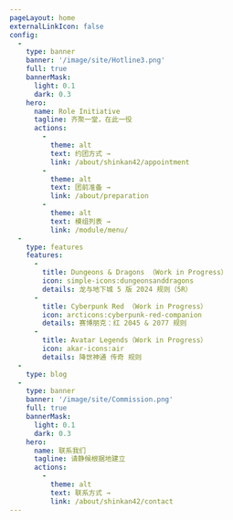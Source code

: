 ```yaml
---
pageLayout: home
externalLinkIcon: false
config:
  -
    type: banner
    banner: '/image/site/Hotline3.png'
    full: true
    bannerMask:
      light: 0.1
      dark: 0.3
    hero:
      name: Role Initiative
      tagline: 齐聚一堂，在此一役
      actions:
        -
          theme: alt
          text: 约团方式 →
          link: /about/shinkan42/appointment
        -
          theme: alt
          text: 团前准备 →
          link: /about/preparation
        -
          theme: alt
          text: 模组列表 →
          link: /module/menu/
  -
    type: features
    features:
      -
        title: Dungeons & Dragons （Work in Progress）
        icon: simple-icons:dungeonsanddragons
        details: 龙与地下城 5 版 2024 规则（5R）
      -
        title: Cyberpunk Red （Work in Progress）
        icon: arcticons:cyberpunk-red-companion
        details: 赛博朋克：红 2045 & 2077 规则
      -
        title: Avatar Legends（Work in Progress）
        icon: akar-icons:air
        details: 降世神通 传奇 规则
  -
    type: blog
  -
    type: banner
    banner: '/image/site/Commission.png'
    full: true
    bannerMask:
      light: 0.1
      dark: 0.3
    hero:
      name: 联系我们
      tagline: 请静候根据地建立
      actions:
        -
          theme: alt
          text: 联系方式 →
          link: /about/shinkan42/contact
---
```

